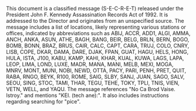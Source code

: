 This document is a classified message (S-E-C-R-E-T) released under the President John F. Kennedy Assassination Records Act of 1992. It is addressed to the Director and originates from an unspecified source. The message includes a list of locations, likely representing various stations or offices, indicated by abbreviations such as ABIJ, ACCR, ADD1, ALGI, AMMA, ANCH, ANKA, ASUN, ATHE, BAGH, BANG, BEIR, BELG, BRLN, BERN, BOGO, BOMB, BONN, BRAZ, BRUS, CAIR, CALC, CAPT, CARA, TRUJ, COLO, CNRY, LISB, COPE, DKAR, DAMA, DARE, DJAK, FPAN, GUAT, HAGU, HELS, HONG, HULA, ISTA, J100, KABU, KAMP, KAHI, KHAR, KUAL, KUWA, LAGS, LAPA, LEOP, LIMA, LOND, LUXE, MADR, MANA, MANI, MELB, MEXI, MOGA, MNRV, MONT, MUNI, NOBI, NEWD, OTTA, PACY, PARI, PENH, PRET, QUIT, RABA, RNGO, BEYK, R100, ROME, SAIG, SLBY, SANJ, JUAN, SAGO, SALV, SEOU, SING, STOC, TAMI, THAR, TEGU, TEHE, TOKY, TPLI, TNIS, VIEN, VETN, WELL, and YAQU. The message references "No Ca Brod Vaise. Istroy." and mentions "KEI. (tech ane):". It also includes instructions regarding searching for "pice".
